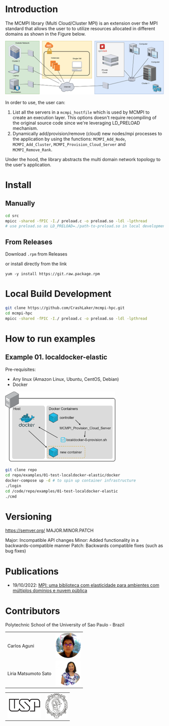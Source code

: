 
# Introduction

The MCMPI library (Multi Cloud/Cluster MPI) is an extension over the MPI standard that allows the user to to utilize resources allocated in different domains as shown in the Figure below.

![](./images/mcmpi-intro.png)

In order to use, the user can:

1. List all the servers in a `mcmpi_hostfile` which is used by MCMPI to create an execution layer. This options doesn't require recompiling of the original source code since we're leveraging LD_PRELOAD mechanism.
2. Dynamically add/provision/remove (cloud) new nodes/mpi processes to the application by using the functions: `MCMPI_Add_Node`, `MCMPI_Add_Cluster`, `MCMPI_Provision_Cloud_Server` and `MCMPI_Remove_Rank`.

Under the hood, the library abstracts the multi domain network topology to the user's application.

# Install

## Manually

```bash
cd src
mpicc -shared -fPIC -I./ preload.c -o preload.so -ldl -lpthread
# use preload.so as LD_PRELOAD=./path-to-preload.so in local development
```

## From Releases

Download `.rpm` from Releases

or install directly from the link

`yum -y install https://git.raw.package.rpm`

# Local Build Development

```bash
git clone https://github.com/CrashLaker/mcmpi-hpc.git
cd mcmpi-hpc
mpicc -shared -fPIC -I./ preload.c -o preload.so -ldl -lpthread
```

# How to run examples

## Example 01. localdocker-elastic

Pre-requisites:
* Any linux (Amazon Linux, Ubuntu, CentOS, Debian)
* Docker

<img src="./images/localdocker-elastic.png" width="350px">

```bash
git clone repo
cd repo/examples/01-test-localdocker-elastic/docker
docker-compose up -d # to spin up container infrastructure
./login
cd /code/repo/examples/01-test-localdocker-elastic
./cmd
```

# Versioning

https://semver.org/ MAJOR.MINOR.PATCH

Major: Incompatible API changes
Minor: Added functionality in a backwards-compatible manner
Patch: Backwards compatible fixes (such as bug fixes)

# Publications

* 19/10/2022: [MPI: uma biblioteca com elasticidade para ambientes com múltiplos domínios e nuvem pública](https://sol.sbc.org.br/index.php/wscad/article/view/21929)

# Contributors

Polytechnic School of the University of Sao Paulo - Brazil

<table>
        <td>
            Carlos Aguni
        </td>
        <td>
            <img src="./images/carlos.png" width="80" height="80">
        </td>
    </tr>
    <tr>
        <td>
            Liria Matsumoto Sato 
        </td>
        <td>
            <img src="./images/liria.png" width="80" height="80">
        </td>
    </tr>
</table>

<table>
    <tr>
        <td>
            <img src="./images/usp.png" height="80">
        </td>
        <td>
            <img src="./images/poli.jpg" height="80">
        </td>
    </tr>
</table>


